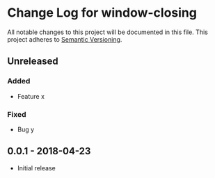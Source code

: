 # Change Log for window-closing
All notable changes to this project will be documented in this file.
This project adheres to [Semantic Versioning](http://semver.org/).

## Unreleased

### Added
- Feature x

### Fixed
- Bug y

## 0.0.1 - 2018-04-23
- Initial release

[Unreleased]: https://github.com/antisrdy/window-closing/v0.0.1...HEAD
